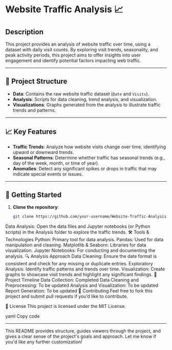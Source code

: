 # Website Traffic Analysis 📈

## Description
This project provides an analysis of website traffic over time, using a dataset with daily visit counts. By exploring visit trends, seasonality, and peak activity periods, this project aims to offer insights into user engagement and identify potential factors impacting web traffic.

---

## 📁 Project Structure
- **Data**: Contains the raw website traffic dataset (`Date` and `Visits`).
- **Analysis**: Scripts for data cleaning, trend analysis, and visualization.
- **Visualizations**: Graphs generated from the analysis to illustrate traffic trends and patterns.

---

## 📈 Key Features
- **Traffic Trends**: Analyze how website visits change over time, identifying upward or downward trends.
- **Seasonal Patterns**: Determine whether traffic has seasonal trends (e.g., day of the week, month, or time of year).
- **Anomalies**: Detect any significant spikes or drops in traffic that may indicate special events or issues.

---

## 🚀 Getting Started

1. **Clone the repository**:
   ```bash
   git clone https://github.com/your-username/Website-Traffic-Analysis.git

Data Analysis:
Open the data files and Jupyter notebooks (or Python scripts) in the Analysis folder to explore the traffic trends.
🛠 Tools & Technologies
Python: Primary tool for data analysis.
Pandas: Used for data manipulation and cleaning.
Matplotlib & Seaborn: Libraries for data visualization.
Jupyter Notebooks: For conducting and documenting the analysis.
🔍 Analysis Approach
Data Cleaning: Ensure the date format is consistent and check for any missing or duplicate entries.
Exploratory Analysis: Identify traffic patterns and trends over time.
Visualization: Create graphs to showcase visit trends and highlight any significant findings.
📅 Project Timeline
Data Collection: Completed
Data Cleaning and Preprocessing: To be updated
Analysis and Visualization: To be updated
Report Generation: To be updated
🤝 Contributing
Feel free to fork this project and submit pull requests if you’d like to contribute.

📜 License
This project is licensed under the MIT License.

yaml
Copy code

---

This README provides structure, guides viewers through the project, and gives a clear sense of the project's goals and approach. Let me know if you'd like any further customization!

